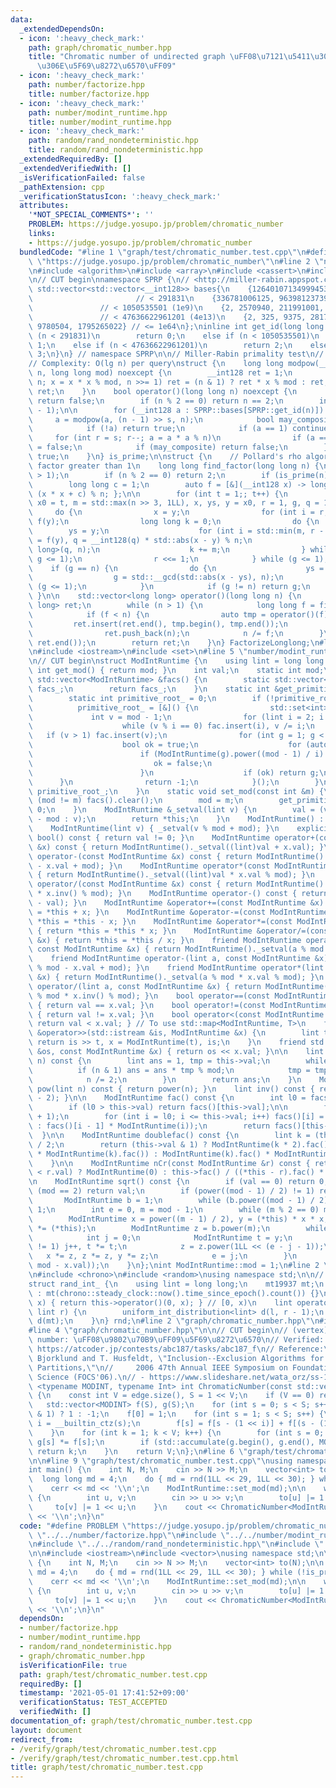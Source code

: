 ```yaml
---
data:
  _extendedDependsOn:
  - icon: ':heavy_check_mark:'
    path: graph/chromatic_number.hpp
    title: "Chromatic number of undirected graph \uFF08\u7121\u5411\u30B0\u30E9\u30D5\
      \u306E\u5F69\u8272\u6570\uFF09"
  - icon: ':heavy_check_mark:'
    path: number/factorize.hpp
    title: number/factorize.hpp
  - icon: ':heavy_check_mark:'
    path: number/modint_runtime.hpp
    title: number/modint_runtime.hpp
  - icon: ':heavy_check_mark:'
    path: random/rand_nondeterministic.hpp
    title: random/rand_nondeterministic.hpp
  _extendedRequiredBy: []
  _extendedVerifiedWith: []
  _isVerificationFailed: false
  _pathExtension: cpp
  _verificationStatusIcon: ':heavy_check_mark:'
  attributes:
    '*NOT_SPECIAL_COMMENTS*': ''
    PROBLEM: https://judge.yosupo.jp/problem/chromatic_number
    links:
    - https://judge.yosupo.jp/problem/chromatic_number
  bundledCode: "#line 1 \"graph/test/chromatic_number.test.cpp\"\n#define PROBLEM\
    \ \"https://judge.yosupo.jp/problem/chromatic_number\"\n#line 2 \"number/factorize.hpp\"\
    \n#include <algorithm>\n#include <array>\n#include <cassert>\n#include <vector>\n\
    \n// CUT begin\nnamespace SPRP {\n// <http://miller-rabin.appspot.com/>\nconst\
    \ std::vector<std::vector<__int128>> bases{\n    {126401071349994536},       \
    \                       // < 291831\n    {336781006125, 9639812373923155},   \
    \               // < 1050535501 (1e9)\n    {2, 2570940, 211991001, 3749873356},\
    \               // < 47636622961201 (4e13)\n    {2, 325, 9375, 28178, 450775,\
    \ 9780504, 1795265022} // <= 1e64\n};\ninline int get_id(long long n) {\n    if\
    \ (n < 291831)\n        return 0;\n    else if (n < 1050535501)\n        return\
    \ 1;\n    else if (n < 47636622961201)\n        return 2;\n    else\n        return\
    \ 3;\n}\n} // namespace SPRP\n\n// Miller-Rabin primality test\n// <https://ja.wikipedia.org/wiki/%E3%83%9F%E3%83%A9%E3%83%BC%E2%80%93%E3%83%A9%E3%83%93%E3%83%B3%E7%B4%A0%E6%95%B0%E5%88%A4%E5%AE%9A%E6%B3%95>\n\
    // Complexity: O(lg n) per query\nstruct {\n    long long modpow(__int128 x, __int128\
    \ n, long long mod) noexcept {\n        __int128 ret = 1;\n        for (x %= mod;\
    \ n; x = x * x % mod, n >>= 1) ret = (n & 1) ? ret * x % mod : ret;\n        return\
    \ ret;\n    }\n    bool operator()(long long n) noexcept {\n        if (n < 2)\
    \ return false;\n        if (n % 2 == 0) return n == 2;\n        int s = __builtin_ctzll(n\
    \ - 1);\n\n        for (__int128 a : SPRP::bases[SPRP::get_id(n)]) {\n       \
    \     a = modpow(a, (n - 1) >> s, n);\n            bool may_composite = true;\n\
    \            if (!a) return true;\n            if (a == 1) continue;\n       \
    \     for (int r = s; r--; a = a * a % n)\n                if (a == n - 1) may_composite\
    \ = false;\n            if (may_composite) return false;\n        }\n        return\
    \ true;\n    }\n} is_prime;\n\nstruct {\n    // Pollard's rho algorithm: find\
    \ factor greater than 1\n    long long find_factor(long long n) {\n        assert(n\
    \ > 1);\n        if (n % 2 == 0) return 2;\n        if (is_prime(n)) return n;\n\
    \        long long c = 1;\n        auto f = [&](__int128 x) -> long long { return\
    \ (x * x + c) % n; };\n\n        for (int t = 1;; t++) {\n            long long\
    \ x0 = t, m = std::max(n >> 3, 1LL), x, ys, y = x0, r = 1, g, q = 1;\n       \
    \     do {\n                x = y;\n                for (int i = r; i--;) y =\
    \ f(y);\n                long long k = 0;\n                do {\n            \
    \        ys = y;\n                    for (int i = std::min(m, r - k); i--;) y\
    \ = f(y), q = __int128(q) * std::abs(x - y) % n;\n                    g = std::__gcd<long\
    \ long>(q, n);\n                    k += m;\n                } while (k < r and\
    \ g <= 1);\n                r <<= 1;\n            } while (g <= 1);\n        \
    \    if (g == n) {\n                do {\n                    ys = f(ys);\n  \
    \                  g = std::__gcd(std::abs(x - ys), n);\n                } while\
    \ (g <= 1);\n            }\n            if (g != n) return g;\n        }\n   \
    \ }\n\n    std::vector<long long> operator()(long long n) {\n        std::vector<long\
    \ long> ret;\n        while (n > 1) {\n            long long f = find_factor(n);\n\
    \            if (f < n) {\n                auto tmp = operator()(f);\n       \
    \         ret.insert(ret.end(), tmp.begin(), tmp.end());\n            } else\n\
    \                ret.push_back(n);\n            n /= f;\n        }\n        std::sort(ret.begin(),\
    \ ret.end());\n        return ret;\n    }\n} FactorizeLonglong;\n#line 2 \"number/modint_runtime.hpp\"\
    \n#include <iostream>\n#include <set>\n#line 5 \"number/modint_runtime.hpp\"\n\
    \n// CUT begin\nstruct ModIntRuntime {\n    using lint = long long int;\n    static\
    \ int get_mod() { return mod; }\n    int val;\n    static int mod;\n    static\
    \ std::vector<ModIntRuntime> &facs() {\n        static std::vector<ModIntRuntime>\
    \ facs_;\n        return facs_;\n    }\n    static int &get_primitive_root() {\n\
    \        static int primitive_root_ = 0;\n        if (!primitive_root_) {\n  \
    \          primitive_root_ = [&]() {\n                std::set<int> fac;\n   \
    \             int v = mod - 1;\n                for (lint i = 2; i * i <= v; i++)\n\
    \                    while (v % i == 0) fac.insert(i), v /= i;\n             \
    \   if (v > 1) fac.insert(v);\n                for (int g = 1; g < mod; g++) {\n\
    \                    bool ok = true;\n                    for (auto i : fac)\n\
    \                        if (ModIntRuntime(g).power((mod - 1) / i) == 1) {\n \
    \                           ok = false;\n                            break;\n\
    \                        }\n                    if (ok) return g;\n          \
    \      }\n                return -1;\n            }();\n        }\n        return\
    \ primitive_root_;\n    }\n    static void set_mod(const int &m) {\n        if\
    \ (mod != m) facs().clear();\n        mod = m;\n        get_primitive_root() =\
    \ 0;\n    }\n    ModIntRuntime &_setval(lint v) {\n        val = (v >= mod ? v\
    \ - mod : v);\n        return *this;\n    }\n    ModIntRuntime() : val(0) {}\n\
    \    ModIntRuntime(lint v) { _setval(v % mod + mod); }\n    explicit operator\
    \ bool() const { return val != 0; }\n    ModIntRuntime operator+(const ModIntRuntime\
    \ &x) const { return ModIntRuntime()._setval((lint)val + x.val); }\n    ModIntRuntime\
    \ operator-(const ModIntRuntime &x) const { return ModIntRuntime()._setval((lint)val\
    \ - x.val + mod); }\n    ModIntRuntime operator*(const ModIntRuntime &x) const\
    \ { return ModIntRuntime()._setval((lint)val * x.val % mod); }\n    ModIntRuntime\
    \ operator/(const ModIntRuntime &x) const { return ModIntRuntime()._setval((lint)val\
    \ * x.inv() % mod); }\n    ModIntRuntime operator-() const { return ModIntRuntime()._setval(mod\
    \ - val); }\n    ModIntRuntime &operator+=(const ModIntRuntime &x) { return *this\
    \ = *this + x; }\n    ModIntRuntime &operator-=(const ModIntRuntime &x) { return\
    \ *this = *this - x; }\n    ModIntRuntime &operator*=(const ModIntRuntime &x)\
    \ { return *this = *this * x; }\n    ModIntRuntime &operator/=(const ModIntRuntime\
    \ &x) { return *this = *this / x; }\n    friend ModIntRuntime operator+(lint a,\
    \ const ModIntRuntime &x) { return ModIntRuntime()._setval(a % mod + x.val); }\n\
    \    friend ModIntRuntime operator-(lint a, const ModIntRuntime &x) { return ModIntRuntime()._setval(a\
    \ % mod - x.val + mod); }\n    friend ModIntRuntime operator*(lint a, const ModIntRuntime\
    \ &x) { return ModIntRuntime()._setval(a % mod * x.val % mod); }\n    friend ModIntRuntime\
    \ operator/(lint a, const ModIntRuntime &x) { return ModIntRuntime()._setval(a\
    \ % mod * x.inv() % mod); }\n    bool operator==(const ModIntRuntime &x) const\
    \ { return val == x.val; }\n    bool operator!=(const ModIntRuntime &x) const\
    \ { return val != x.val; }\n    bool operator<(const ModIntRuntime &x) const {\
    \ return val < x.val; } // To use std::map<ModIntRuntime, T>\n    friend std::istream\
    \ &operator>>(std::istream &is, ModIntRuntime &x) {\n        lint t;\n       \
    \ return is >> t, x = ModIntRuntime(t), is;\n    }\n    friend std::ostream &operator<<(std::ostream\
    \ &os, const ModIntRuntime &x) { return os << x.val; }\n\n    lint power(lint\
    \ n) const {\n        lint ans = 1, tmp = this->val;\n        while (n) {\n  \
    \          if (n & 1) ans = ans * tmp % mod;\n            tmp = tmp * tmp % mod;\n\
    \            n /= 2;\n        }\n        return ans;\n    }\n    ModIntRuntime\
    \ pow(lint n) const { return power(n); }\n    lint inv() const { return this->power(mod\
    \ - 2); }\n\n    ModIntRuntime fac() const {\n        int l0 = facs().size();\n\
    \        if (l0 > this->val) return facs()[this->val];\n\n        facs().resize(this->val\
    \ + 1);\n        for (int i = l0; i <= this->val; i++) facs()[i] = (i == 0 ? ModIntRuntime(1)\
    \ : facs()[i - 1] * ModIntRuntime(i));\n        return facs()[this->val];\n  \
    \  }\n\n    ModIntRuntime doublefac() const {\n        lint k = (this->val + 1)\
    \ / 2;\n        return (this->val & 1) ? ModIntRuntime(k * 2).fac() / (ModIntRuntime(2).pow(k)\
    \ * ModIntRuntime(k).fac()) : ModIntRuntime(k).fac() * ModIntRuntime(2).pow(k);\n\
    \    }\n\n    ModIntRuntime nCr(const ModIntRuntime &r) const { return (this->val\
    \ < r.val) ? ModIntRuntime(0) : this->fac() / ((*this - r).fac() * r.fac()); }\n\
    \n    ModIntRuntime sqrt() const {\n        if (val == 0) return 0;\n        if\
    \ (mod == 2) return val;\n        if (power((mod - 1) / 2) != 1) return 0;\n \
    \       ModIntRuntime b = 1;\n        while (b.power((mod - 1) / 2) == 1) b +=\
    \ 1;\n        int e = 0, m = mod - 1;\n        while (m % 2 == 0) m >>= 1, e++;\n\
    \        ModIntRuntime x = power((m - 1) / 2), y = (*this) * x * x;\n        x\
    \ *= (*this);\n        ModIntRuntime z = b.power(m);\n        while (y != 1) {\n\
    \            int j = 0;\n            ModIntRuntime t = y;\n            while (t\
    \ != 1) j++, t *= t;\n            z = z.power(1LL << (e - j - 1));\n         \
    \   x *= z, z *= z, y *= z;\n            e = j;\n        }\n        return ModIntRuntime(std::min(x.val,\
    \ mod - x.val));\n    }\n};\nint ModIntRuntime::mod = 1;\n#line 2 \"random/rand_nondeterministic.hpp\"\
    \n#include <chrono>\n#include <random>\nusing namespace std;\n\n// CUT begin\n\
    struct rand_int_ {\n    using lint = long long;\n    mt19937 mt;\n    rand_int_()\
    \ : mt(chrono::steady_clock::now().time_since_epoch().count()) {}\n    lint operator()(lint\
    \ x) { return this->operator()(0, x); } // [0, x)\n    lint operator()(lint l,\
    \ lint r) {\n        uniform_int_distribution<lint> d(l, r - 1);\n        return\
    \ d(mt);\n    }\n} rnd;\n#line 2 \"graph/chromatic_number.hpp\"\n#include <numeric>\n\
    #line 4 \"graph/chromatic_number.hpp\"\n\n// CUT begin\n// (vertex) chromatic\
    \ number: \uFF08\u9802\u70B9\uFF09\u5F69\u8272\u6570\n// Verified: https://judge.yosupo.jp/problem/chromatic_number,\
    \ https://atcoder.jp/contests/abc187/tasks/abc187_f\n// Reference:\n// [1] A.\
    \ Bjorklund and T. Husfeldt, \"Inclusion--Exclusion Algorithms for Counting Set\
    \ Partitions,\"\n//     2006 47th Annual IEEE Symposium on Foundations of Computer\
    \ Science (FOCS'06).\n// - https://www.slideshare.net/wata_orz/ss-12131479\ntemplate\
    \ <typename MODINT, typename Int> int ChromaticNumber(const std::vector<Int> &edge)\
    \ {\n    const int V = edge.size(), S = 1 << V;\n    if (V == 0) return 0;\n \
    \   std::vector<MODINT> f(S), g(S);\n    for (int s = 0; s < S; s++) g[s] = (__builtin_popcount(s)\
    \ & 1) ? 1 : -1;\n    f[0] = 1;\n    for (int s = 1; s < S; s++) {\n        int\
    \ i = __builtin_ctz(s);\n        f[s] = f[s - (1 << i)] + f[(s - (1 << i)) & ~edge[i]];\n\
    \    }\n    for (int k = 1; k < V; k++) {\n        for (int s = 0; s < S; s++)\
    \ g[s] *= f[s];\n        if (std::accumulate(g.begin(), g.end(), MODINT(0)).val)\
    \ return k;\n    }\n    return V;\n};\n#line 6 \"graph/test/chromatic_number.test.cpp\"\
    \n\n#line 9 \"graph/test/chromatic_number.test.cpp\"\nusing namespace std;\n\n\
    int main() {\n    int N, M;\n    cin >> N >> M;\n    vector<int> to(N);\n\n  \
    \  long long md = 4;\n    do { md = rnd(1LL << 29, 1LL << 30); } while (!is_prime(md));\n\
    \    cerr << md << '\\n';\n    ModIntRuntime::set_mod(md);\n\n    while (M--)\
    \ {\n        int u, v;\n        cin >> u >> v;\n        to[u] |= 1 << v;\n   \
    \     to[v] |= 1 << u;\n    }\n    cout << ChromaticNumber<ModIntRuntime>(to)\
    \ << '\\n';\n}\n"
  code: "#define PROBLEM \"https://judge.yosupo.jp/problem/chromatic_number\"\n#include\
    \ \"../../number/factorize.hpp\"\n#include \"../../number/modint_runtime.hpp\"\
    \n#include \"../../random/rand_nondeterministic.hpp\"\n#include \"../chromatic_number.hpp\"\
    \n\n#include <iostream>\n#include <vector>\nusing namespace std;\n\nint main()\
    \ {\n    int N, M;\n    cin >> N >> M;\n    vector<int> to(N);\n\n    long long\
    \ md = 4;\n    do { md = rnd(1LL << 29, 1LL << 30); } while (!is_prime(md));\n\
    \    cerr << md << '\\n';\n    ModIntRuntime::set_mod(md);\n\n    while (M--)\
    \ {\n        int u, v;\n        cin >> u >> v;\n        to[u] |= 1 << v;\n   \
    \     to[v] |= 1 << u;\n    }\n    cout << ChromaticNumber<ModIntRuntime>(to)\
    \ << '\\n';\n}\n"
  dependsOn:
  - number/factorize.hpp
  - number/modint_runtime.hpp
  - random/rand_nondeterministic.hpp
  - graph/chromatic_number.hpp
  isVerificationFile: true
  path: graph/test/chromatic_number.test.cpp
  requiredBy: []
  timestamp: '2021-05-01 17:41:52+09:00'
  verificationStatus: TEST_ACCEPTED
  verifiedWith: []
documentation_of: graph/test/chromatic_number.test.cpp
layout: document
redirect_from:
- /verify/graph/test/chromatic_number.test.cpp
- /verify/graph/test/chromatic_number.test.cpp.html
title: graph/test/chromatic_number.test.cpp
---
```

